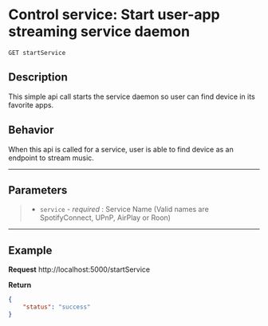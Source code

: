 # Control service: Start user-app streaming service daemon
    GET startService

## Description

This simple api call starts the service daemon so user can find device in its favorite apps.

## Behavior

When this api is called for a service, user is able to find device as an endpoint to stream music.

***
## Parameters
> + `service` - _required_ : Service Name (Valid names are SpotifyConnect, UPnP, AirPlay or Roon)
***

## Example
**Request**
    http://localhost:5000/startService
    
**Return**
```json
{
    "status": "success"
}
```
